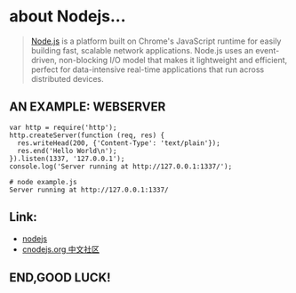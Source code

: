 about Nodejs...
==============

> [Node.js](http://nodejs.org/) is a platform built on Chrome's JavaScript runtime for easily building fast, scalable network applications. Node.js uses an event-driven, non-blocking I/O model that makes it lightweight and efficient, perfect for data-intensive real-time applications that run across distributed devices.


AN EXAMPLE: WEBSERVER
---------------------

    var http = require('http');
    http.createServer(function (req, res) {
      res.writeHead(200, {'Content-Type': 'text/plain'});
      res.end('Hello World\n');
    }).listen(1337, '127.0.0.1');
    console.log('Server running at http://127.0.0.1:1337/');

    # node example.js
    Server running at http://127.0.0.1:1337/



Link:
----
- [nodejs](http://nodejs.org/) 
- [cnodejs.org 中文社区](http://cnodejs.org/)


END,GOOD LUCK!
--------------
